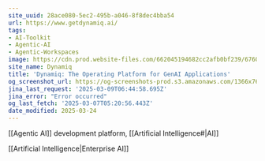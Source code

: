 ```yaml
---
site_uuid: 28ace080-5ec2-495b-a046-8f8dec4bba54
url: https://www.getdynamiq.ai/
tags:
- AI-Toolkit
- Agentic-AI
- Agentic-Workspaces
image: https://cdn.prod.website-files.com/662045194682cc2afb0bf239/67600414bd8f3aac9a49513b_Dynamiq_metaImage_dark_2.webp
site_name: Dynamiq
title: 'Dynamiq: The Operating Platform for GenAI Applications'
og_screenshot_url: https://og-screenshots-prod.s3.amazonaws.com/1366x768/80/false/52794d25193bad219c094ed8870157302fbb2692cb28a0e97d3dc55f3ff77c57.jpeg
jina_last_request: '2025-03-09T06:44:58.695Z'
jina_error: "Error occurred"
og_last_fetch: '2025-03-07T05:20:56.443Z'
date_modified: 2025-03-24
---
```



[[Agentic AI]] development platform, [[Artificial Intelligence#|AI]]

[[Artificial Intelligence|Enterprise AI]]
